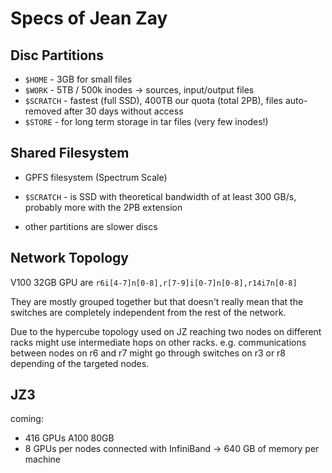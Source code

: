 # Specs of Jean Zay


## Disc Partitions

- `$HOME` - 3GB for small files
- `$WORK` - 5TB / 500k inodes → sources, input/output files
- `$SCRATCH` - fastest (full SSD), 400TB our quota (total 2PB), files auto-removed after 30 days without access
- `$STORE` - for long term storage in tar files (very few inodes!)

## Shared Filesystem

- GPFS filesystem (Spectrum Scale)

- `$SCRATCH` - is SSD with theoretical bandwidth of at least 300 GB/s, probably more with the 2PB extension
- other partitions are slower discs

## Network Topology

V100 32GB GPU are `r6i[4-7]n[0-8],r[7-9]i[0-7]n[0-8],r14i7n[0-8]`

They are mostly grouped together but that doesn't really mean that the switches are completely independent from the rest of the network.

Due to the hypercube topology used on JZ reaching two nodes on different racks might use intermediate hops on other racks. e.g. communications between nodes on r6 and r7 might go through switches on r3 or r8 depending of the targeted nodes.

## JZ3

coming:

- 416 GPUs A100 80GB
- 8 GPUs per nodes connected with InfiniBand -> 640 GB of memory per machine
